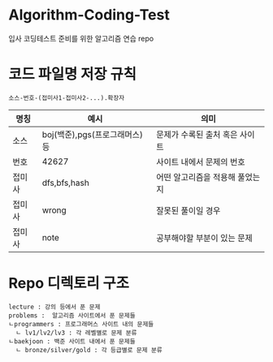 # Algorithm-Coding-Test
 입사 코딩테스트 준비를 위한 알고리즘 연습 repo

# 코드 파일명 저장 규칙
    소스-번호-(접미사1-접미사2-...).확장자

명칭 | 예시 | 의미
----|----|----
소스  | boj(백준),pgs(프로그래머스) 등 | 문제가 수록된 출처 혹은 사이트
번호  | 42627 | 사이트 내에서 문제의 번호
접미사 | dfs,bfs,hash | 어떤 알고리즘을 적용해 풀었는지
접미사 | wrong | 잘못된 풀이일 경우
접미사 | note | 공부해야할 부분이 있는 문제


# Repo 디렉토리 구조
    lecture : 강의 등에서 푼 문제
    problems :  알고리즘 사이트에서 푼 문제들
    ㄴprogrammers : 프로그래머스 사이트 내의 문제들
      ㄴ lv1/lv2/lv3 : 각 레벨별로 문제 분류
    ㄴbaekjoon : 백준 사이트 내에서 푼 문제들
      ㄴ bronze/silver/gold : 각 등급별로 문제 분류